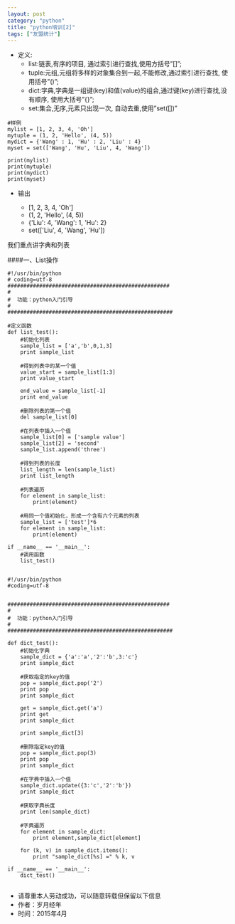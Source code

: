 ```yaml
---
layout: post
category: "python"
title: "python培训[2]"
tags: ["友盟统计"]
---
```


* 定义:
	* list:链表,有序的项目, 通过索引进行查找,使用方括号”[]”;
	* tuple:元组,元组将多样的对象集合到一起,不能修改,通过索引进行查找, 使用括号”()”;
	* dict:字典,字典是一组键(key)和值(value)的组合,通过键(key)进行查找,没有顺序, 使用大括号”{}”;
	* set:集合,无序,元素只出现一次, 自动去重,使用”set([])”
	

```
#样例
mylist = [1, 2, 3, 4, 'Oh']  
mytuple = (1, 2, 'Hello', (4, 5))  
mydict = {'Wang' : 1, 'Hu' : 2, 'Liu' : 4}  
myset = set(['Wang', 'Hu', 'Liu', 4, 'Wang'])  
  
print(mylist)  
print(mytuple)  
print(mydict)  
print(myset)  

```
* 输出

	* [1, 2, 3, 4, 'Oh']  
	* (1, 2, 'Hello', (4, 5))  
	* {'Liu': 4, 'Wang': 1, 'Hu': 2}  
	* set(['Liu', 4, 'Wang', 'Hu']) 
	


我们重点讲字典和列表

####一、List操作
```
#!/usr/bin/python
# coding=utf-8
###################################################
#  
#  功能：python入门引导 
#        
####################################################

#定义函数
def list_test():
    #初始化列表
    sample_list = ['a','b',0,1,3]
    print sample_list
      
    #得到列表中的某一个值
    value_start = sample_list[1:3]
    print value_start
      
    end_value = sample_list[-1]
    print end_value
      
    #删除列表的第一个值
    del sample_list[0]
      
    #在列表中插入一个值
    sample_list[0] = ['sample value']
    sample_list[2] = 'second'
    sample_list.append('three')
      
    #得到列表的长度
    list_length = len(sample_list)
    print list_length
      
    #列表遍历
    for element in sample_list:
        print(element)
      
    #用同一个值初始化，形成一个含有六个元素的列表
    sample_list = ['test']*6
    for element in sample_list:
        print(element)
        
if __name__ == '__main__':
    #调用函数
    list_test()
	
```

```
#!/usr/bin/python
#coding=utf-8


###################################################
#  
#  功能：python入门引导 
#        
####################################################

def dict_test():
    #初始化字典    
    sample_dict = {'a':'a','2':'b',3:'c'}
    print sample_dict

    #获取指定的key的值
    pop = sample_dict.pop('2')
    print pop
    print sample_dict

    get = sample_dict.get('a')
    print get
    print sample_dict

    print sample_dict[3]

    #删除指定key的值
    pop = sample_dict.pop(3)
    print pop
    print sample_dict

    #在字典中插入一个值
    sample_dict.update({3:'c','2':'b'})
    print sample_dict

    #获取字典长度
    print len(sample_dict)

    #字典遍历
    for element in sample_dict:
        print element,sample_dict[element]

    for (k, v) in sample_dict.items():
        print "sample_dict[%s] =" % k, v

if __name__ == '__main__':
    dict_test()
    
```


>
- 请尊重本人劳动成功，可以随意转载但保留以下信息 
- 作者：岁月经年 
- 时间：2015年4月
